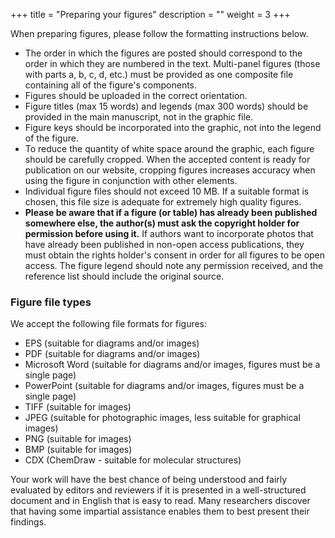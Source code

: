 +++
title = "Preparing your figures"
description = ""
weight = 3
+++

When preparing figures, please follow the formatting instructions below.

- The order in which the figures are posted should correspond to the order in which they are numbered in the text. Multi-panel figures (those with parts a, b, c, d, etc.) must be provided as one composite file containing all of the figure's components.
- Figures should be uploaded in the correct orientation.
- Figure titles (max 15 words) and legends (max 300 words) should be provided in the main manuscript, not in the graphic file.
- Figure keys should be incorporated into the graphic, not into the legend of the figure.
- To reduce the quantity of white space around the graphic, each figure should be carefully cropped. When the accepted content is ready for publication on our website, cropping figures increases accuracy when using the figure in conjunction with other elements.
- Individual figure files should not exceed 10 MB. If a suitable format is chosen, this file size is adequate for extremely high quality figures.
- **Please be aware that if a figure (or table) has already been published somewhere else, the author(s) must ask the copyright holder for permission before using it.** If authors want to incorporate photos that have already been published in non-open access publications, they must obtain the rights holder's consent in order for all figures to be open access. The figure legend should note any permission received, and the reference list should include the original source.

### Figure file types

We accept the following file formats for figures:

- EPS (suitable for diagrams and/or images)
- PDF (suitable for diagrams and/or images)
- Microsoft Word (suitable for diagrams and/or images, figures must be a single page)
- PowerPoint (suitable for diagrams and/or images, figures must be a single page)
- TIFF (suitable for images)
- JPEG (suitable for photographic images, less suitable for graphical images)
- PNG (suitable for images)
- BMP (suitable for images)
- CDX (ChemDraw - suitable for molecular structures)

Your work will have the best chance of being understood and fairly evaluated by editors and reviewers if it is presented in a well-structured document and in English that is easy to read. Many researchers discover that having some impartial assistance enables them to best present their findings.
